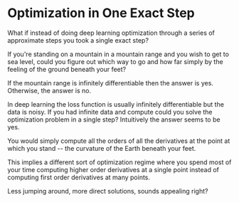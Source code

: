 # Optimization in One Exact Step

What if instead of doing deep learning optimization through a series of approximate steps you took a single exact step?

If you're standing on a mountain in a mountain range and you wish to get to sea level, could you figure out which way to go and how far simply by the feeling of the ground beneath your feet?

If the mountain range is infinitely differentiable then the answer is yes. Otherwise, the answer is no.

In deep learning the loss function is usually infinitely differentiable but the data is noisy. If you had infinite data and compute could you solve the optimization problem in a single step? Intuitively the answer seems to be yes.

You would simply compute all the orders of all the derivatives at the point at which you stand -- the curvature of the Earth beneath your feet.

This implies a different sort of optimization regime where you spend most of your time computing higher order derivatives at a single point instead of computing first order derivatives at many points.

Less jumping around, more direct solutions, sounds appealing right?
